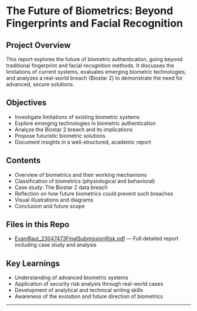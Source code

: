 #  The Future of Biometrics: Beyond Fingerprints and Facial Recognition

##  Project Overview  
This report explores the future of biometric authentication, going beyond traditional fingerprint and facial recognition methods. It discusses the limitations of current systems, evaluates emerging biometric technologies, and analyzes a real-world breach (Biostar 2) to demonstrate the need for advanced, secure solutions.

##  Objectives  
- Investigate limitations of existing biometric systems  
- Explore emerging technologies in biometric authentication  
- Analyze the Biostar 2 breach and its implications  
- Propose futuristic biometric solutions  
- Document insights in a well-structured, academic report

##  Contents  
- Overview of biometrics and their working mechanisms  
- Classification of biometrics (physiological and behavioral)  
- Case study: The Biostar 2 data breach  
- Reflection on how future biometrics could prevent such breaches  
- Visual illustrations and diagrams  
- Conclusion and future scope

##  Files in this Repo  
- [EvaniRaut_23047473FinalSubmissionRisk.pdf](https://github.com/Evaniraut/The-Future-of-Biometrics.git) — Full detailed report including case study and analysis   

##  Key Learnings  
- Understanding of advanced biometric systems  
- Application of security risk analysis through real-world cases  
- Development of analytical and technical writing skills  
- Awareness of the evolution and future direction of biometrics

---



